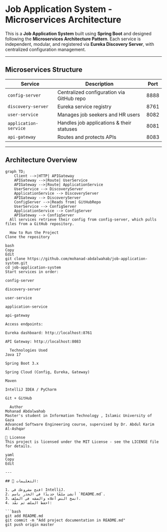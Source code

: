 #   Job Application System - Microservices Architecture

This is a **Job Application System** built using **Spring Boot** and designed following the **Microservices Architecture Pattern**. Each service is independent, modular, and registered via **Eureka Discovery Server**, with centralized configuration management.

---

##   Microservices Structure

| Service              | Description                                | Port  |
|----------------------|--------------------------------------------|--------|
| `config-server`      | Centralized configuration via GitHub repo  | 8888   |
| `discovery-server`   | Eureka service registry                    | 8761   |
| `user-service`       | Manages job seekers and HR users           | 8082   |
| `application-service`| Handles job applications & their statuses | 8081   |
| `api-gateway`        | Routes and protects APIs                   | 8083   |

---

##   Architecture Overview

```mermaid
graph TD;
    Client -->|HTTP| APIGateway
    APIGateway -->|Route| UserService
    APIGateway -->|Route| ApplicationService
    UserService --> DiscoveryServer
    ApplicationService --> DiscoveryServer
    APIGateway --> DiscoveryServer
    ConfigServer -->|Reads from| GitHubRepo
    UserService --> ConfigServer
    ApplicationService --> ConfigServer
    APIGateway --> ConfigServer
  All services retrieve their config from config-server, which pulls files from a GitHub repository.

  How to Run the Project
Clone the repository

bash
Copy
Edit
git clone https://github.com/mohanad-abdalwahab/job-application-system.git
cd job-application-system
Start services in order:

config-server

discovery-server

user-service

application-service

api-gateway

Access endpoints:

Eureka dashboard: http://localhost:8761

API Gateway: http://localhost:8083

  Technologies Used
Java 17

Spring Boot 3.x

Spring Cloud (Config, Eureka, Gateway)

Maven

IntelliJ IDEA / PyCharm

Git + GitHub

  Author
Mohanad Abdalwahab
Master's student in Information Technology , Islamic University of Gaza
Advanced Software Engineering course, supervised by Dr. Abdul Karim Al-Ashqar

📄 License
This project is licensed under the MIT License - see the LICENSE file for details.

yaml
Copy
Edit

---

## 📌 التعليمات:

1. افتح مشروعك في IntelliJ.
2. أنشئ ملفًا جديدًا في الجذر باسم `README.md`.
3. انسخ النص أعلاه والصقه في الملف.
4. احفظ الملف ثم نفّذ:

```bash
git add README.md
git commit -m "Add project documentation in README.md"
git push origin master
